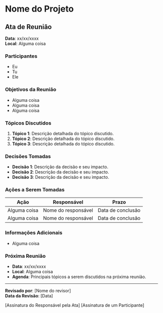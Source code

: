 # Nome do Projeto

## Ata de Reunião

**Data**: xx/xx/xxxx   
**Local**: Alguma coisa

### Participantes
- Eu
- Tu
- Ele

### Objetivos da Reunião
- Alguma coisa
- Alguma coisa
- Alguma coisa

### Tópicos Discutidos
1. **Tópico 1**: Descrição detalhada do tópico discutido.
2. **Tópico 2**: Descrição detalhada do tópico discutido.
3. **Tópico 3**: Descrição detalhada do tópico discutido.

### Decisões Tomadas
- **Decisão 1**: Descrição da decisão e seu impacto.
- **Decisão 2**: Descrição da decisão e seu impacto.
- **Decisão 3**: Descrição da decisão e seu impacto.

### Ações a Serem Tomadas
Ação         | Responsável   | Prazo
------------ | ------------- | -------------
Alguma coisa | Nome do responsável | Data de conclusão
Alguma coisa | Nome do responsável | Data de conclusão

### Informações Adicionais
- Alguma coisa

### Próxima Reunião
- **Data**: xx/xx/xxxx
- **Local**: Alguma coisa
- **Agenda**: Principais tópicos a serem discutidos na próxima reunião.

---

**Revisado por**: [Nome do revisor]   
**Data da Revisão**: [Data]

[Assinatura do Responsável pela Ata]        [Assinatura de um Participante]
